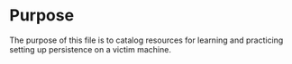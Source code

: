 # Purpose
The purpose of this file is to catalog resources for learning and practicing setting up persistence on a victim machine.
